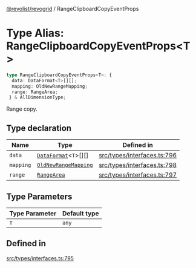 [@revolist/revogrid](README.md) / RangeClipboardCopyEventProps

# Type Alias: RangeClipboardCopyEventProps\<T\>

```ts
type RangeClipboardCopyEventProps<T>: {
  data: DataFormat<T>[][];
  mapping: OldNewRangeMapping;
  range: RangeArea;
 } & AllDimensionType;
```

Range copy.

## Type declaration

| Name | Type | Defined in |
| ------ | ------ | ------ |
| `data` | [`DataFormat`](TypeAlias.DataFormat.md)\<`T`\>[][] | [src/types/interfaces.ts:796](https://github.com/revolist/revogrid/blob/0bf9217987a0038bc73b1aec64e1a3314302e790/src/types/interfaces.ts#L796) |
| `mapping` | [`OldNewRangeMapping`](TypeAlias.OldNewRangeMapping.md) | [src/types/interfaces.ts:798](https://github.com/revolist/revogrid/blob/0bf9217987a0038bc73b1aec64e1a3314302e790/src/types/interfaces.ts#L798) |
| `range` | [`RangeArea`](TypeAlias.RangeArea.md) | [src/types/interfaces.ts:797](https://github.com/revolist/revogrid/blob/0bf9217987a0038bc73b1aec64e1a3314302e790/src/types/interfaces.ts#L797) |

## Type Parameters

| Type Parameter | Default type |
| ------ | ------ |
| `T` | `any` |

## Defined in

[src/types/interfaces.ts:795](https://github.com/revolist/revogrid/blob/0bf9217987a0038bc73b1aec64e1a3314302e790/src/types/interfaces.ts#L795)
